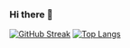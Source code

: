 ### Hi there 👋

[![GitHub Streak](https://github-readme-streak-stats.herokuapp.com?user=chkim0820&theme=codestackr)](https://git.io/streak-stats)
[![Top Langs](https://github-readme-stats.vercel.app/api/top-langs/?username=chkim0820&theme=nightowl&layout=donut)](https://github.com/anuraghazra/github-readme-stats)

<!--
**chkim0820/chkim0820** is a ✨ _special_ ✨ repository because its `README.md` (this file) appears on your GitHub profile.

Here are some ideas to get you started:

- 🔭 I’m currently working on ...
- 🌱 I’m currently learning ...
- 👯 I’m looking to collaborate on ...
- 🤔 I’m looking for help with ...
- 💬 Ask me about ...
- 📫 How to reach me: ...
- 😄 Pronouns: ...
- ⚡ Fun fact: ...
-->
